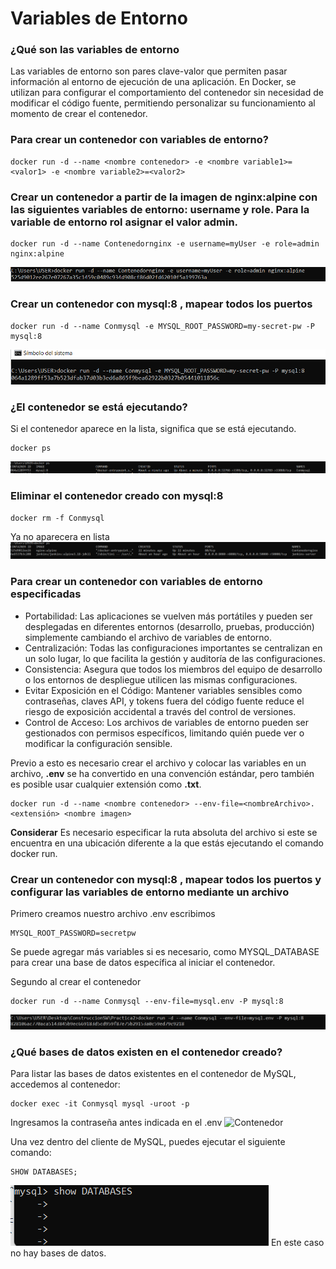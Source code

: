 # Variables de Entorno
### ¿Qué son las variables de entorno
Las variables de entorno son pares clave-valor que permiten pasar información al entorno de ejecución de una aplicación. En Docker, se utilizan para configurar el comportamiento del contenedor sin necesidad de modificar el código fuente, permitiendo personalizar su funcionamiento al momento de crear el contenedor.
### Para crear un contenedor con variables de entorno?

```
docker run -d --name <nombre contenedor> -e <nombre variable1>=<valor1> -e <nombre variable2>=<valor2>
```

### Crear un contenedor a partir de la imagen de nginx:alpine con las siguientes variables de entorno: username y role. Para la variable de entorno rol asignar el valor admin.
```
docker run -d --name Contenedornginx -e username=myUser -e role=admin nginx:alpine
```

![Contenedor](img/creacion.png)

### Crear un contenedor con mysql:8 , mapear todos los puertos
```
docker run -d --name Conmysql -e MYSQL_ROOT_PASSWORD=my-secret-pw -P mysql:8
```
![Contenedor](img/sql.png)

### ¿El contenedor se está ejecutando?
Si el contenedor aparece en la lista, significa que se está ejecutando.
```
docker ps
```
![Contenedor](img/ejecucion.png)


### Eliminar el contenedor creado con mysql:8 
```
docker rm -f Conmysql
```
Ya no aparecera en lista
![Contenedor](img/eliminado.png)

### Para crear un contenedor con variables de entorno especificadas
- Portabilidad: Las aplicaciones se vuelven más portátiles y pueden ser desplegadas en diferentes entornos (desarrollo, pruebas, producción) simplemente cambiando el archivo de variables de entorno.
- Centralización: Todas las configuraciones importantes se centralizan en un solo lugar, lo que facilita la gestión y auditoría de las configuraciones.
- Consistencia: Asegura que todos los miembros del equipo de desarrollo o los entornos de despliegue utilicen las mismas configuraciones.
- Evitar Exposición en el Código: Mantener variables sensibles como contraseñas, claves API, y tokens fuera del código fuente reduce el riesgo de exposición accidental a través del control de versiones.
- Control de Acceso: Los archivos de variables de entorno pueden ser gestionados con permisos específicos, limitando quién puede ver o modificar la configuración sensible.

Previo a esto es necesario crear el archivo y colocar las variables en un archivo, **.env** se ha convertido en una convención estándar, pero también es posible usar cualquier extensión como **.txt**.
```
docker run -d --name <nombre contenedor> --env-file=<nombreArchivo>.<extensión> <nombre imagen>
```
**Considerar**
Es necesario especificar la ruta absoluta del archivo si este se encuentra en una ubicación diferente a la que estás ejecutando el comando docker run.

### Crear un contenedor con mysql:8 , mapear todos los puertos y configurar las variables de entorno mediante un archivo
Primero creamos nuestro archivo .env escribimos
```
MYSQL_ROOT_PASSWORD=secretpw
```
Se puede agregar más variables si es necesario, como MYSQL_DATABASE para crear una base de datos específica al iniciar el contenedor.

Segundo al crear el contenedor 
```
docker run -d --name Conmysql --env-file=mysql.env -P mysql:8
```
![Contenedor](img/contenedorConEnv.png)

### ¿Qué bases de datos existen en el contenedor creado?
Para listar las bases de datos existentes en el contenedor de MySQL, accedemos al contenedor:
```
docker exec -it Conmysql mysql -uroot -p
```
Ingresamos la contraseña antes indicada en el .env
![Contenedor](img/Contraseña.png)

Una vez dentro del cliente de MySQL, puedes ejecutar el siguiente comando:
```
SHOW DATABASES;

```
![Contenedor](img/bases.png)
En este caso no hay bases de datos.
